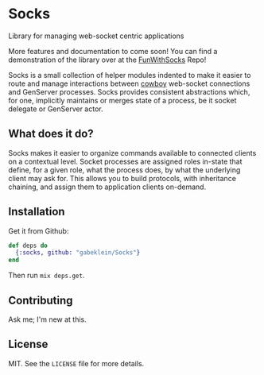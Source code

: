 Socks
========

Library for managing web-socket centric applications

More features and documentation to come soon!
You can find a demonstration of the library over at the 
[FunWithSocks](https://github.com/gabeklein/FunWithSocks) Repo!


Socks is a small collection of helper modules indented to make it easier
to route and manage interactions between [cowboy](https://github.com/ninenines/cowboy) web-socket connections and GenServer
processes. Socks provides consistent abstractions which, for one, implicitly 
maintains or merges state of a process, be it socket delegate or GenServer actor. 

## What does it do?

Socks makes it easier to organize commands available to connected clients on a 
contextual level. Socket processes are assigned roles in-state that define, for
a given role, what the process does, by what the underlying client may ask for. 
This allows you to build protocols, with inheritance chaining, and assign them to 
application clients on-demand.

## Installation

Get it from Github:

```elixir
def deps do
  {:socks, github: "gabeklein/Socks"}
end
```

Then run `mix deps.get`.

## Contributing
Ask me; I'm new at this.

## License
MIT. See the `LICENSE` file for more details.